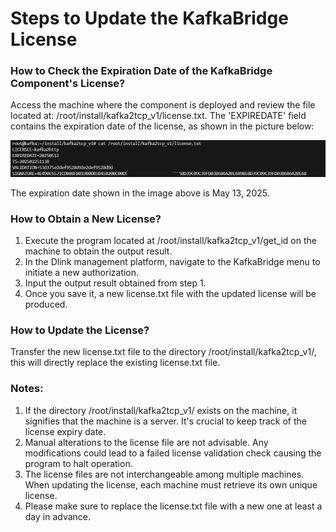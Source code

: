 # Steps to Update the KafkaBridge License
### How to Check the Expiration Date of the KafkaBridge Component's License?

Access the machine where the component is deployed and review the file located at: /root/install/kafka2tcp_v1/license.txt. The 'EXPIREDATE' field contains the expiration date of the license, as shown in the picture below:

![License](img/License.png "License.png")

The expiration date shown in the image above is May 13, 2025.

### How to Obtain a New License?

1. Execute the program located at /root/install/kafka2tcp_v1/get_id on the machine to obtain the output result.
2. In the Dlink management platform, navigate to the KafkaBridge menu to initiate a new authorization.
3. Input the output result obtained from step 1.
4. Once you save it, a new license.txt file with the updated license will be produced.

### How to Update the License?

Transfer the new license.txt file to the directory /root/install/kafka2tcp_v1/, this will directly replace the existing license.txt file.

### Notes:

1. If the directory /root/install/kafka2tcp_v1/ exists on the machine, it signifies that the machine is a server. It's crucial to keep track of the license expiry date.
2. Manual alterations to the license file are not advisable. Any modifications could lead to a failed license validation check causing the program to halt operation.
3. The license files are not interchangeable among multiple machines. When updating the license, each machine must retrieve its own unique license.
4. Please make sure to replace the license.txt file with a new one at least a day in advance.
